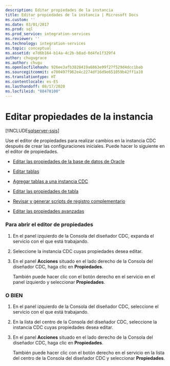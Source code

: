 ```yaml
---
description: Editar propiedades de la instancia
title: Editar propiedades de la instancia | Microsoft Docs
ms.custom: ''
ms.date: 03/01/2017
ms.prod: sql
ms.prod_service: integration-services
ms.reviewer: ''
ms.technology: integration-services
ms.topic: conceptual
ms.assetid: e7d6b164-b14a-4c2b-b8ad-0d4fe1f329f4
author: chugugrace
ms.author: chugu
ms.openlocfilehash: 926ee3afb3828419a6863e99f27f529d4dcc1bab
ms.sourcegitcommit: e700497f962e4c2274df16d9e651059b42ff1a10
ms.translationtype: HT
ms.contentlocale: es-ES
ms.lasthandoff: 08/17/2020
ms.locfileid: "88478100"
---
```

# <a name="edit-instance-properties"></a>Editar propiedades de la instancia

[!INCLUDE[sqlserver-ssis](../../includes/applies-to-version/sqlserver-ssis.md)]


  Use el editor de propiedades para realizar cambios en la instancia CDC después de crear las configuraciones iniciales. Puede hacer lo siguiente en el editor de propiedades.  
  
-   [Editar las propiedades de la base de datos de Oracle](../../integration-services/change-data-capture/edit-the-oracle-database-properties.md)  
  
-   [Editar tablas](../../integration-services/change-data-capture/edit-tables.md)  
  
-   [Agregar tablas a una instancia CDC](../../integration-services/change-data-capture/add-tables-to-a-cdc-instance.md)  
  
-   [Editar las propiedades de tabla](../../integration-services/change-data-capture/edit-the-table-properties.md)  
  
-   [Revisar y generar scripts de registro complementario](../../integration-services/change-data-capture/review-and-generate-supplemental-logging-scripts.md)  
  
-   [Editar las propiedades avanzadas](../../integration-services/change-data-capture/edit-the-advanced-properties.md)  
  
### <a name="to-open-the-properties-editor"></a>Para abrir el editor de propiedades  
  
1.  En el panel izquierdo de la Consola del diseñador CDC, expanda el servicio con el que está trabajando.  
  
2.  Seleccione la instancia CDC cuyas propiedades desea editar.  
  
3.  En el panel **Acciones** situado en el lado derecho de la Consola del diseñador CDC, haga clic en **Propiedades**.  
  
     También puede hacer clic con el botón derecho en el servicio en el panel izquierdo y seleccionar **Propiedades**.  
  
### <a name="or"></a>O BIEN  
  
1.  En el panel izquierdo de la Consola del diseñador CDC, seleccione el servicio con el que está trabajando.  
  
2.  En la lista del centro de la Consola del diseñador CDC, seleccione la instancia CDC cuyas propiedades desea editar.  
  
3.  En el panel **Acciones** situado en el lado derecho de la Consola del diseñador CDC, haga clic en **Propiedades**.  
  
     También puede hacer clic con el botón derecho en el servicio en la lista del centro de la Consola del diseñador CDC y seleccionar **Propiedades**.  
  
  
